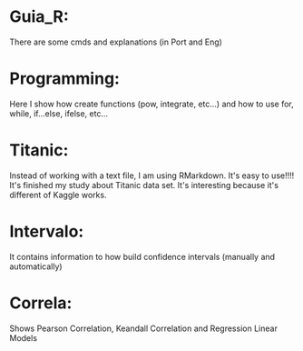# Guia_R:

There are some cmds and explanations (in Port and Eng)

# Programming:

Here I show how create functions (pow, integrate, etc...) and how to use for, while, if...else, ifelse, etc...

# Titanic:

Instead of working with a text file, I am using RMarkdown. It's easy to use!!!!
It's finished my study about Titanic data set. It's interesting because it's different of Kaggle works.

# Intervalo:

It contains information to how build confidence intervals (manually and automatically)

# Correla:

Shows Pearson Correlation, Keandall Correlation and Regression Linear Models